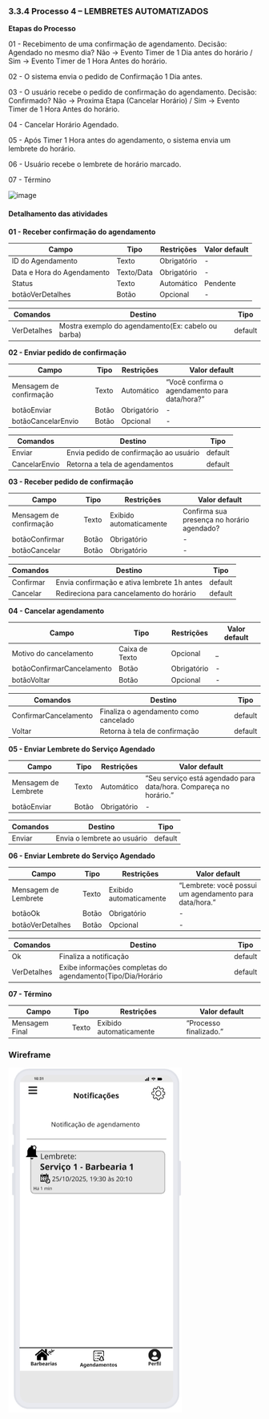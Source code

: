 ### 3.3.4 Processo 4 – LEMBRETES AUTOMATIZADOS

**Etapas do Processo**

01 - Recebimento de uma confirmação de agendamento. Decisão: Agendado no mesmo dia? Não → Evento Timer de 1 Dia antes do horário / Sim → Evento Timer de 1 Hora Antes do horário.

02 - O sistema envia o pedido de Confirmação 1 Dia antes. 

03 - O usuário recebe o pedido de confirmação do agendamento. Decisão: Confirmado? Não → Proxima Etapa (Cancelar Horário) / Sim → Evento Timer de 1 Hora Antes do horário.

04 - Cancelar Horário Agendado.

05 - Após Timer 1 Hora antes do agendamento, o sistema envia um lembrete do horário.

06 - Usuário recebe o lembrete de horário marcado.

07 - Término

<img width="1642" height="624" alt="image" src="https://github.com/user-attachments/assets/6ddce3ea-2b9e-458e-bd70-fb6c3c2f7ff8" />

#### Detalhamento das atividades
**01 - Receber confirmação do agendamento**

| **Campo**       | **Tipo**         | **Restrições** | **Valor default** |
| ---             | ---              | ---            | ---               |
| ID do Agendamento | Texto  |   Obrigatório             |        -           |
| Data e Hora do Agendamento | Texto/Data  |   Obrigatório             |        -           |
| Status | Texto  |   Automático          |        Pendente          |
| botãoVerDetalhes | Botão  |   Opcional          |        -        |


| **Comandos**         |  **Destino**                   | **Tipo** |
| ---                  | ---                            | ---               |
| VerDetalhes | Mostra exemplo do agendamento(Ex: cabelo ou barba)  | default |

**02 - Enviar pedido de confirmação**

| **Campo**               | **Tipo** | **Restrições** | **Valor default**                               |
| ----------------------- | -------- | -------------- | ----------------------------------------------- |
| Mensagem de confirmação | Texto    | Automático            | “Você confirma o agendamento para data/hora?” |
| botãoEnviar                | Botão             | Obrigatório    | -                                               |
| botãoCancelarEnvio      | Botão    |         Opcional                            | -                                               |

| **Comandos**  | **Destino**                            | **Tipo** |
| ------------- | -------------------------------------- | -------- |
| Enviar              | Envia pedido de confirmação ao usuário     | default  |
| CancelarEnvio     | Retorna a tela de agendamentos                | default  |

**03 - Receber pedido de confirmação**

| **Campo**               | **Tipo** | **Restrições**          | **Valor default**                            |
| ----------------------- | -------- | ----------------------- | -------------------------------------------- |
| Mensagem de confirmação | Texto                |       Exibido automaticamente |       Confirma sua presença no horário agendado? |
| botãoConfirmar          | Botão    | Obrigatório                   | -                                            |
| botãoCancelar           | Botão    | Obrigatório                | -                                            |

| **Comandos** | **Destino**                                 | **Tipo** |
| ------------ | ------------------------------------------- | -------- |
| Confirmar      | Envia confirmação e ativa lembrete 1h antes       | default  |
| Cancelar         | Redireciona para cancelamento do horário                     | default  |

**04 - Cancelar agendamento**

| **Campo**                  | **Tipo**       | **Restrições** | **Valor default** |
| -------------------------- | -------------- | -------------- | ----------------- |
| Motivo do cancelamento           | Caixa de Texto       | Opcional       | _                 |
| botãoConfirmarCancelamento  | Botão                   | Obrigatório    | -                 |
| botãoVoltar                  | Botão          |   Opcional       | -                                         |

| **Comandos**          | **Destino**                           | **Tipo** |
| --------------------- | ------------------------------------- | -------- |
| ConfirmarCancelamento          | Finaliza o agendamento como cancelado           | default  |
| Voltar                | Retorna à tela de confirmação               | default  |

**05 - Enviar Lembrete do Serviço Agendado**

| **Campo**            | **Tipo** | **Restrições** | **Valor default**                                                   |
| -------------------- | -------- | -------------- | ------------------------------------------------------------------- |
| Mensagem de Lembrete          | Texto            | Automático     | “Seu serviço está agendado para data/hora. Compareça no horário.” |
| botãoEnviar          |    Botão        | Obrigatório          | -                                                                   |

| **Comandos** | **Destino**                 | **Tipo** |
| ------------ | --------------------------- | -------- |
| Enviar              | Envia o lembrete ao usuário        | default  |

**06 - Enviar Lembrete do Serviço Agendado**

| **Campo**            | **Tipo** | **Restrições**          | **Valor default**                                        |
| -------------------- | -------- | ----------------------- | -------------------------------------------------------- |
| Mensagem de Lembrete     | Texto    | Exibido automaticamente          | “Lembrete: você possui um agendamento para data/hora.” |
| botãoOk                         | Botão          | Obrigatório                   | -                                                        |
| botãoVerDetalhes               | Botão    | Opcional                | -                                                        |

| **Comandos** | **Destino**                                | **Tipo** |
| ------------ | ------------------------------------------ | -------- |
| Ok                   | Finaliza a notificação                         | default       |
| VerDetalhes      | Exibe informações completas do agendamento(Tipo/Dia/Horário        | default     |

**07 - Término**

| **Campo**      | **Tipo** | **Restrições**          | **Valor default**                 |
| -------------- | -------- | ----------------------- | --------------------------------- |
| Mensagem Final       | Texto          | Exibido automaticamente     | “Processo finalizado.” |


### Wireframe

![Wireframe](../images/wireframe/Wireframe-04.png)





